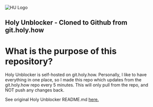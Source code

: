 ![HU Logo](https://github.com/[isaaclk]/[Holy-Unblocker-SYNC]/blob/[main]/gitstatic/icon.png?raw=true)

## Holy Unblocker - Cloned to Github from git.holy.how
# What is the purpose of this repository?
Holy Unblocker is self-hosted on git.holy.how. Personally, I like to have everything in one place, so I made this repo which updates from the git.holy.how repo every 5 minutes. This will only pull from the repo, and NOT push any changes back.

See original Holy Unblocker README.md [here.](HU-README.md)